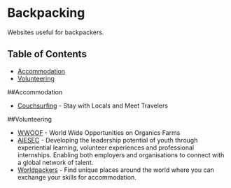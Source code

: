 # Backpacking
Websites useful for backpackers.

Table of Contents
-----------------

* [Accommodation](#accommodation)
* [Volunteering](#volunteering)

##Accommodation
* [Couchsurfing](https://www.couchsurfing.com/) - Stay with Locals and Meet Travelers

##Volunteering
* [WWOOF](http://wwoof.net/) - World Wide Opportunities on Organics Farms
* [AIESEC](http://aiesec.org/) - Developing the leadership potential of youth through experiential learning, volunteer experiences and professional internships. Enabling both employers and organisations
to connect with a global network of talent.
* [Worldpackers](https://www.worldpackers.com/) - Find unique places around the world where you can exchange your skills for accommodation.
